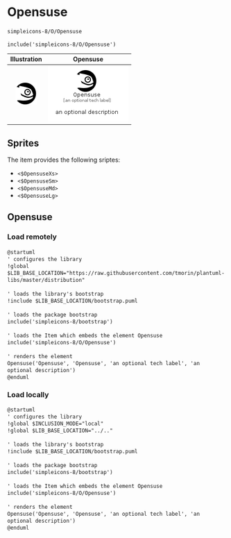 # Opensuse


```text
simpleicons-8/O/Opensuse
```

```text
include('simpleicons-8/O/Opensuse')
```



| Illustration | Opensuse |
| :---: | :---: |
| ![illustration for Illustration](../../simpleicons-8/O/Opensuse.png) | ![illustration for Opensuse](../../simpleicons-8/O/Opensuse.Local.png) |



## Sprites
The item provides the following sriptes:

- `<$OpensuseXs>`
- `<$OpensuseSm>`
- `<$OpensuseMd>`
- `<$OpensuseLg>`





## Opensuse

### Load remotely
```plantuml
@startuml
' configures the library
!global $LIB_BASE_LOCATION="https://raw.githubusercontent.com/tmorin/plantuml-libs/master/distribution"

' loads the library's bootstrap
!include $LIB_BASE_LOCATION/bootstrap.puml

' loads the package bootstrap
include('simpleicons-8/bootstrap')

' loads the Item which embeds the element Opensuse
include('simpleicons-8/O/Opensuse')

' renders the element
Opensuse('Opensuse', 'Opensuse', 'an optional tech label', 'an optional description')
@enduml
```

### Load locally
```plantuml
@startuml
' configures the library
!global $INCLUSION_MODE="local"
!global $LIB_BASE_LOCATION="../.."

' loads the library's bootstrap
!include $LIB_BASE_LOCATION/bootstrap.puml

' loads the package bootstrap
include('simpleicons-8/bootstrap')

' loads the Item which embeds the element Opensuse
include('simpleicons-8/O/Opensuse')

' renders the element
Opensuse('Opensuse', 'Opensuse', 'an optional tech label', 'an optional description')
@enduml
```

